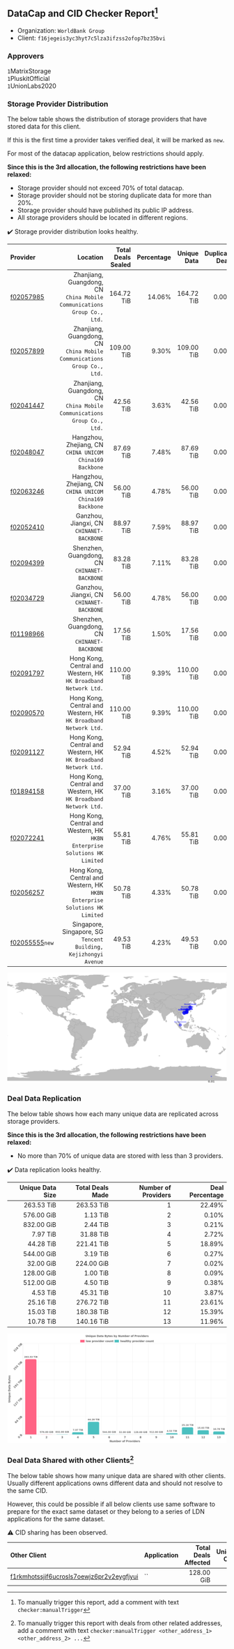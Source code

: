 ## DataCap and CID Checker Report[^1]
 - Organization: `WorldBank Group`
 - Client: `f16jegeis3yc3hyt7c5lza3ifzss2ofop7bz35bvi`
### Approvers
`1`MatrixStorage<br/>`1`PluskitOfficial<br/>`1`UnionLabs2020

### Storage Provider Distribution
The below table shows the distribution of storage providers that have stored data for this client.

If this is the first time a provider takes verified deal, it will be marked as `new`.

For most of the datacap application, below restrictions should apply.

**Since this is the 3rd allocation, the following restrictions have been relaxed:**
 - Storage provider should not exceed 70% of total datacap.
 - Storage provider should not be storing duplicate data for more than 20%.
 - Storage provider should have published its public IP address.
 - All storage providers should be located in different regions.

✔️ Storage provider distribution looks healthy.

| Provider                                                    |                                                                      Location | Total Deals Sealed | Percentage | Unique Data | Duplicate Deals |
| :---------------------------------------------------------- | ----------------------------------------------------------------------------: | -----------------: | ---------: | ----------: | --------------: |
| [f02057985](https://filfox.info/en/address/f02057985)       |    Zhanjiang, Guangdong, CN<br/>`China Mobile Communications Group Co., Ltd.` |         164.72 TiB |     14.06% |  164.72 TiB |           0.00% |
| [f02057899](https://filfox.info/en/address/f02057899)       |    Zhanjiang, Guangdong, CN<br/>`China Mobile Communications Group Co., Ltd.` |         109.00 TiB |      9.30% |  109.00 TiB |           0.00% |
| [f02041447](https://filfox.info/en/address/f02041447)       |    Zhanjiang, Guangdong, CN<br/>`China Mobile Communications Group Co., Ltd.` |          42.56 TiB |      3.63% |   42.56 TiB |           0.00% |
| [f02048047](https://filfox.info/en/address/f02048047)       |                   Hangzhou, Zhejiang, CN<br/>`CHINA UNICOM China169 Backbone` |          87.69 TiB |      7.48% |   87.69 TiB |           0.00% |
| [f02063246](https://filfox.info/en/address/f02063246)       |                   Hangzhou, Zhejiang, CN<br/>`CHINA UNICOM China169 Backbone` |          56.00 TiB |      4.78% |   56.00 TiB |           0.00% |
| [f02052410](https://filfox.info/en/address/f02052410)       |                                  Ganzhou, Jiangxi, CN<br/>`CHINANET-BACKBONE` |          88.97 TiB |      7.59% |   88.97 TiB |           0.00% |
| [f02094399](https://filfox.info/en/address/f02094399)       |                               Shenzhen, Guangdong, CN<br/>`CHINANET-BACKBONE` |          83.28 TiB |      7.11% |   83.28 TiB |           0.00% |
| [f02034729](https://filfox.info/en/address/f02034729)       |                                  Ganzhou, Jiangxi, CN<br/>`CHINANET-BACKBONE` |          56.00 TiB |      4.78% |   56.00 TiB |           0.00% |
| [f01198966](https://filfox.info/en/address/f01198966)       |                               Shenzhen, Guangdong, CN<br/>`CHINANET-BACKBONE` |          17.56 TiB |      1.50% |   17.56 TiB |           0.00% |
| [f02091797](https://filfox.info/en/address/f02091797)       |            Hong Kong, Central and Western, HK<br/>`HK Broadband Network Ltd.` |         110.00 TiB |      9.39% |  110.00 TiB |           0.00% |
| [f02090570](https://filfox.info/en/address/f02090570)       |            Hong Kong, Central and Western, HK<br/>`HK Broadband Network Ltd.` |         110.00 TiB |      9.39% |  110.00 TiB |           0.00% |
| [f02091127](https://filfox.info/en/address/f02091127)       |            Hong Kong, Central and Western, HK<br/>`HK Broadband Network Ltd.` |          52.94 TiB |      4.52% |   52.94 TiB |           0.00% |
| [f01894158](https://filfox.info/en/address/f01894158)       |            Hong Kong, Central and Western, HK<br/>`HK Broadband Network Ltd.` |          37.00 TiB |      3.16% |   37.00 TiB |           0.00% |
| [f02072241](https://filfox.info/en/address/f02072241)       | Hong Kong, Central and Western, HK<br/>`HKBN Enterprise Solutions HK Limited` |          55.81 TiB |      4.76% |   55.81 TiB |           0.00% |
| [f02056257](https://filfox.info/en/address/f02056257)       | Hong Kong, Central and Western, HK<br/>`HKBN Enterprise Solutions HK Limited` |          50.78 TiB |      4.33% |   50.78 TiB |           0.00% |
| [f02055555](https://filfox.info/en/address/f02055555)`new`  |           Singapore, Singapore, SG<br/>`Tencent Building, Kejizhongyi Avenue` |          49.53 TiB |      4.23% |   49.53 TiB |           0.00% |

<img src="https://raw.githubusercontent.com/data-preservation-programs/filplus-checker-assets/main/filecoin-project/filecoin-plus-large-datasets/issues/1587/1682731975426.png"/>

### Deal Data Replication
The below table shows how each many unique data are replicated across storage providers.


**Since this is the 3rd allocation, the following restrictions have been relaxed:**
- No more than 70% of unique data are stored with less than 3 providers.

✔️ Data replication looks healthy.

| Unique Data Size | Total Deals Made | Number of Providers | Deal Percentage |
| ---------------: | ---------------: | ------------------: | --------------: |
|       263.53 TiB |       263.53 TiB |                   1 |          22.49% |
|       576.00 GiB |         1.13 TiB |                   2 |           0.10% |
|       832.00 GiB |         2.44 TiB |                   3 |           0.21% |
|         7.97 TiB |        31.88 TiB |                   4 |           2.72% |
|        44.28 TiB |       221.41 TiB |                   5 |          18.89% |
|       544.00 GiB |         3.19 TiB |                   6 |           0.27% |
|        32.00 GiB |       224.00 GiB |                   7 |           0.02% |
|       128.00 GiB |         1.00 TiB |                   8 |           0.09% |
|       512.00 GiB |         4.50 TiB |                   9 |           0.38% |
|         4.53 TiB |        45.31 TiB |                  10 |           3.87% |
|        25.16 TiB |       276.72 TiB |                  11 |          23.61% |
|        15.03 TiB |       180.38 TiB |                  12 |          15.39% |
|        10.78 TiB |       140.16 TiB |                  13 |          11.96% |

<img src="https://raw.githubusercontent.com/data-preservation-programs/filplus-checker-assets/main/filecoin-project/filecoin-plus-large-datasets/issues/1587/1682731976045.png"/>

### Deal Data Shared with other Clients[^3]
The below table shows how many unique data are shared with other clients.
Usually different applications owns different data and should not resolve to the same CID.

However, this could be possible if all below clients use same software to prepare for the exact same dataset or they belong to a series of LDN applications for the same dataset.

⚠️ CID sharing has been observed.

| Other Client                                                                                                          | Application | Total Deals Affected | Unique CIDs | Approvers |
| :-------------------------------------------------------------------------------------------------------------------- | :---------- | -------------------: | ----------: | :-------- |
| [f1rkmhotssjif6ucrosls7oewjz6pr2v2eygfjyui](https://filfox.info/en/address/f1rkmhotssjif6ucrosls7oewjz6pr2v2eygfjyui) | ``          |           128.00 GiB |           4 | Unknown   |

[^1]: To manually trigger this report, add a comment with text `checker:manualTrigger`

[^2]: Deals from those addresses are combined into this report as they are specified with `checker:manualTrigger`

[^3]: To manually trigger this report with deals from other related addresses, add a comment with text `checker:manualTrigger <other_address_1> <other_address_2> ...`

